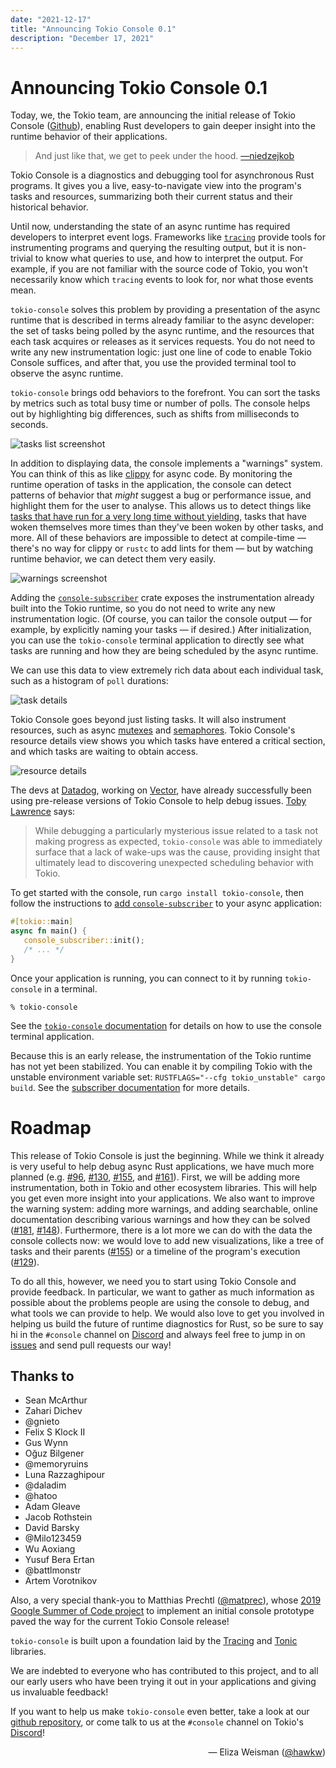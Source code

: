 ```yaml
---
date: "2021-12-17"
title: "Announcing Tokio Console 0.1"
description: "December 17, 2021"
---
```


# Announcing Tokio Console 0.1

Today, we, the Tokio team, are announcing the initial release of Tokio Console
([Github](https://github.com/tokio-rs/console)), enabling Rust developers to gain deeper
insight into the runtime behavior of their applications.

> And just like that, we get to peek under the hood.
> [&mdash;niedzejkob](https://niedzejkob.p4.team/amos-nerdsniped-me/)

Tokio Console is a diagnostics and debugging tool for asynchronous Rust
programs. It gives you a live, easy-to-navigate view into the program's tasks
and resources, summarizing both their current status and their historical
behavior.

Until now, understanding the state of an async runtime has required developers
to interpret event logs. Frameworks like [`tracing`] provide tools for
instrumenting programs and querying the resulting output, but it is non-trivial
to know what queries to use, and how to interpret the output. For example, if
you are not familiar with the source code of Tokio, you won't necessarily know
which `tracing` events to look for, nor what those events mean.

`tokio-console` solves this problem by providing a presentation of the async
runtime that is described in terms already familiar to the async developer: the
set of tasks being polled by the async runtime, and the resources that each task
acquires or releases as it services requests. You do not need to write any new
instrumentation logic: just one line of code to enable Tokio Console suffices,
and after that, you use the provided terminal tool to observe the async runtime.

`tokio-console` brings odd behaviors to the forefront. You can sort the tasks by
metrics such as total busy time or number of polls. The console helps out by
highlighting big differences, such as shifts from milliseconds to seconds.

![tasks list screenshot](https://raw.githubusercontent.com/tokio-rs/console/main/assets/tasks_list.png)

In addition to displaying data, the console implements a "warnings" system. You
can think of this as like [clippy] for async code. By monitoring the runtime
operation of tasks in the application, the console can detect patterns of
behavior that *might* suggest a bug or performance issue, and highlight them for
the user to analyse. This allows us to detect things like [tasks that have run
for a very long time without yielding][blocking], tasks that have woken
themselves more times than they've been woken by other tasks, and more. All of
these behaviors are impossible to detect at compile-time &mdash; there's no way
for clippy or `rustc` to add lints for them &mdash; but by watching runtime
behavior, we can detect them very easily.

![warnings screenshot](https://raw.githubusercontent.com/tokio-rs/console/main/assets/warnings.png)

Adding the [`console-subscriber`] crate exposes the instrumentation already
built into the Tokio runtime, so you do not need to write any new
instrumentation logic. (Of course, you can tailor the console output &mdash; for
example, by explicitly naming your tasks &mdash; if desired.) After
initialization, you can use the `tokio-console` terminal application to directly
see what tasks are running and how they are being scheduled by the async
runtime.

We can use this data to view extremely rich data about each individual task,
such as a histogram of `poll` durations:

![task details](https://raw.githubusercontent.com/tokio-rs/console/main/assets/details2_crop.png)

Tokio Console goes beyond just listing tasks. It will also instrument resources,
such as async [mutexes] and [semaphores]. Tokio Console's resource details view
shows you which tasks have entered a critical section, and which tasks are
waiting to obtain access.

![resource details](https://raw.githubusercontent.com/tokio-rs/console/main/assets/resource_details2.png)


The devs at [Datadog](https://www.datadoghq.com/), working on
[Vector](https://vector.dev/), have already successfully been using pre-release
versions of Tokio Console to help debug issues. [Toby Lawrence](github.com/tobz)
says:

> While debugging a particularly mysterious issue related to a task not making
> progress as expected, `tokio-console` was able to immediately surface that a
> lack of wake-ups was the cause, providing insight that ultimately lead to
> discovering unexpected scheduling behavior with Tokio.

To get started with the console, run `cargo install tokio-console`, then follow
the instructions to [add `console-subscriber`][subscriber doc] to your async
application:

```rust
#[tokio::main]
async fn main() {
   console_subscriber::init();
   /* ... */
}
```

Once your application is running, you can connect to it by running
`tokio-console` in a terminal.

```
% tokio-console
```

See the [`tokio-console` documentation][console doc] for details on how to use
the console terminal application.

Because this is an early release, the instrumentation of the Tokio runtime has
not yet been stabilized. You can enable it by compiling Tokio with the unstable
environment variable set: `RUSTFLAGS="--cfg tokio_unstable" cargo build`. See
the [subscriber documentation][subscriber doc] for more details.

[`tracing`]: https://crates.io/crates/tracing
[subscriber doc]: https://docs.rs/console-subscriber/latest/console_subscriber/
[console doc]: https://docs.rs/tokio-console/latest/tokio_console/#getting-started
[`console-subscriber`]: https://crates.io/crates/console-subscriber
[clippy]: https://github.com/rust-lang/rust-clippy
[blocking]: https://ryhl.io/blog/async-what-is-blocking/
[mutexes]: https://docs.rs/tokio/latest/tokio/sync/struct.Mutex.html
[semaphores]: https://docs.rs/tokio/latest/tokio/sync/struct.Semaphore.html

# Roadmap

This release of Tokio Console is just the beginning. While we think it already
is very useful to help debug async Rust applications, we have much more planned
(e.g. [#96], [#130], [#155], and [#161]). First, we will be adding more
instrumentation, both in Tokio and other ecosystem libraries. This will help you
get even more insight into your applications. We also want to improve the
warning system: adding more warnings, and adding searchable, online
documentation describing various warnings and how they can be solved ([#181],
[#148]). Furthermore, there is a lot more we can do with the data the console
collects now: we would love to add new visualizations, like a tree of tasks and
their parents ([#155]) or a timeline of the program's execution ([#129]).

To do all this, however, we need you to start using Tokio Console and provide
feedback. In particular, we want to gather as much information as possible about
the problems people are using the console to debug, and what tools we can
provide to help. We would also love to get you involved in helping us build the
future of runtime diagnostics for Rust, so be sure to say hi in the `#console`
channel on [Discord](https://discord.gg/tokio) and always feel free to jump in
on [issues](github.com/tokio-rs/console) and send pull requests our way!

[#96]: https://github.com/tokio-rs/console/issues/96
[#130]: https://github.com/tokio-rs/console/issues/130
[#155]: https://github.com/tokio-rs/console/issues/155
[#161]: https://github.com/tokio-rs/console/issues/161
[#181]: https://github.com/tokio-rs/console/issues/181
[#148]: https://github.com/tokio-rs/console/issues/148
[#155]: https://github.com/tokio-rs/console/issues/155
[#129]: https://github.com/tokio-rs/console/issues/129


## Thanks to

* Sean McArthur
* Zahari Dichev
* @gnieto
* Felix S Klock II
* Gus Wynn
* Oğuz Bilgener 
* @memoryruins
* Luna Razzaghipour 
* @daladim
* @hatoo
* Adam Gleave
* Jacob Rothstein 
* David Barsky
* @Milo123459
* Wu Aoxiang 
* Yusuf Bera Ertan
* @battlmonstr
* Artem Vorotnikov

Also, a very special thank-you to Matthias Prechtl ([@matprec]), whose [2019
Google Summer of Code project][gsoc] to implement an initial console prototype paved
the way for the current Tokio Console release!

`tokio-console` is built upon a foundation laid by the [Tracing] and [Tonic]
libraries.

[Tracing]: https://tokio.rs/blog/2019-08-tracing
[Tonic]: https://tokio.rs/blog/2021-07-tonic-0-5
[@matprec]: https://github.com/matprec
[gsoc]: https://github.com/tokio-rs/console-gsoc

We are indebted to everyone who has contributed to this project, and to all our
early users who have been trying it out in your applications and giving us
invaluable feedback!

If you want to help us make `tokio-console` even better, take a look at our
[github repository](https://github.com/tokio-rs/console), or come talk to us at
the `#console` channel on Tokio's [Discord](https://discord.gg/4A5K8WD4)!

<div style="text-align:right">&mdash; Eliza Weisman (<a href="https://github.com/hawkw">@hawkw</a>)</div>